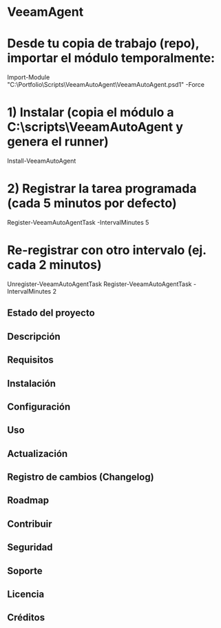 # VeeamAgent
# Desde tu copia de trabajo (repo), importar el módulo temporalmente:
Import-Module "C:\Portfolio\Scripts\VeeamAutoAgent\VeeamAutoAgent.psd1" -Force

# 1) Instalar (copia el módulo a C:\scripts\VeeamAutoAgent y genera el runner)
Install-VeeamAutoAgent

# 2) Registrar la tarea programada (cada 5 minutos por defecto)
Register-VeeamAutoAgentTask -IntervalMinutes 5

# Re-registrar con otro intervalo (ej. cada 2 minutos)
Unregister-VeeamAutoAgentTask
Register-VeeamAutoAgentTask -IntervalMinutes 2

## Estado del proyecto

## Descripción

## Requisitos

## Instalación

## Configuración

## Uso

## Actualización

## Registro de cambios (Changelog)

## Roadmap

## Contribuir

## Seguridad

## Soporte

## Licencia

## Créditos